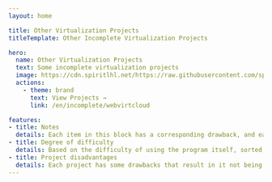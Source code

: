 ```yaml
---
layout: home

title: Other Virtualization Projects
titleTemplate: Other Incomplete Virtualization Projects

hero:
  name: Other Virtualization Projects
  text: Some incomplete virtualization projects
  image: https://cdn.spiritlhl.net/https://raw.githubusercontent.com/spiritlhls/pages/main/logo.png
  actions:
    - theme: brand
      text: View Projects →
      link: /en/incomplete/webvirtcloud

features:
- title: Notes
  details: Each item in this block has a corresponding drawback, and each item is not as easy to use as the previous ones, and has a certain learning cost.
- title: Degree of difficulty
  details: Based on the difficulty of using the program itself, sorted from easiest to hardest, the further back you go the less guidance you'll get with this guide.
- title: Project disadvantages
  details: Each project has some drawbacks that result in it not being considered a complete one-click project, and there are some operations that require manual execution of commands that cannot be one-clicked.
---
```

